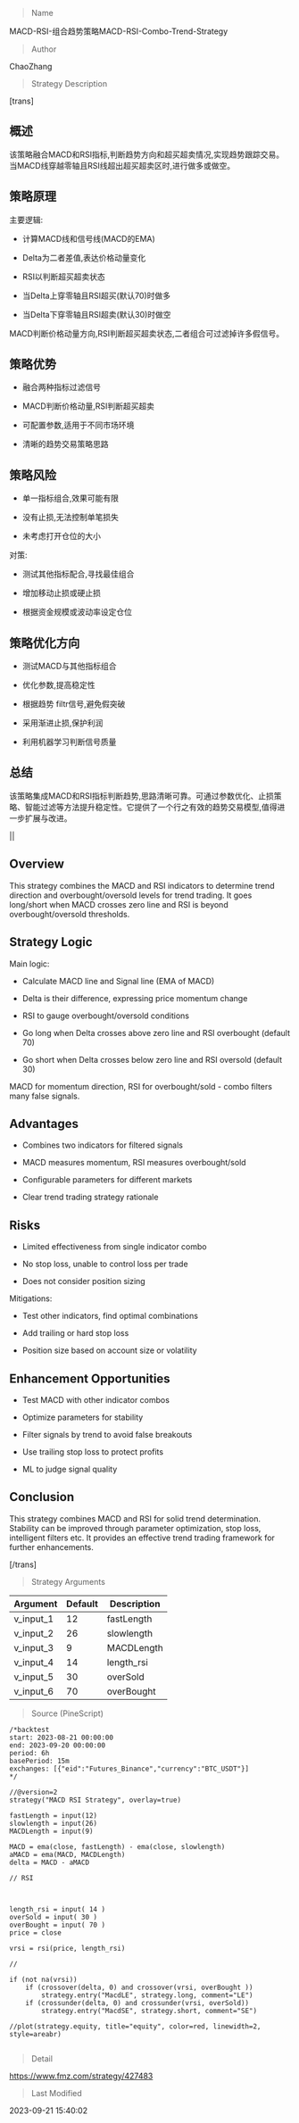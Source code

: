 
> Name

MACD-RSI-组合趋势策略MACD-RSI-Combo-Trend-Strategy

> Author

ChaoZhang

> Strategy Description

[trans]

## 概述

该策略融合MACD和RSI指标,判断趋势方向和超买超卖情况,实现趋势跟踪交易。当MACD线穿越零轴且RSI线超出超买超卖区时,进行做多或做空。

## 策略原理

主要逻辑:

- 计算MACD线和信号线(MACD的EMA)

- Delta为二者差值,表达价格动量变化

- RSI以判断超买超卖状态 

- 当Delta上穿零轴且RSI超买(默认70)时做多

- 当Delta下穿零轴且RSI超卖(默认30)时做空

MACD判断价格动量方向,RSI判断超买超卖状态,二者组合可过滤掉许多假信号。

## 策略优势

- 融合两种指标过滤信号

- MACD判断价格动量,RSI判断超买超卖

- 可配置参数,适用于不同市场环境

- 清晰的趋势交易策略思路

## 策略风险

- 单一指标组合,效果可能有限

- 没有止损,无法控制单笔损失

- 未考虑打开仓位的大小

对策:

- 测试其他指标配合,寻找最佳组合

- 增加移动止损或硬止损

- 根据资金规模或波动率设定仓位

## 策略优化方向

- 测试MACD与其他指标组合

- 优化参数,提高稳定性

- 根据趋势 filtr信号,避免假突破

- 采用渐进止损,保护利润

- 利用机器学习判断信号质量

## 总结

该策略集成MACD和RSI指标判断趋势,思路清晰可靠。可通过参数优化、止损策略、智能过滤等方法提升稳定性。它提供了一个行之有效的趋势交易模型,值得进一步扩展与改进。

|| 

## Overview

This strategy combines the MACD and RSI indicators to determine trend direction and overbought/oversold levels for trend trading. It goes long/short when MACD crosses zero line and RSI is beyond overbought/oversold thresholds.

## Strategy Logic

Main logic:

- Calculate MACD line and Signal line (EMA of MACD) 

- Delta is their difference, expressing price momentum change

- RSI to gauge overbought/oversold conditions

- Go long when Delta crosses above zero line and RSI overbought (default 70) 

- Go short when Delta crosses below zero line and RSI oversold (default 30)

MACD for momentum direction, RSI for overbought/sold - combo filters many false signals.

## Advantages

- Combines two indicators for filtered signals 

- MACD measures momentum, RSI measures overbought/sold

- Configurable parameters for different markets

- Clear trend trading strategy rationale 

## Risks

- Limited effectiveness from single indicator combo 

- No stop loss, unable to control loss per trade

- Does not consider position sizing 

Mitigations:

- Test other indicators, find optimal combinations

- Add trailing or hard stop loss

- Position size based on account size or volatility 

## Enhancement Opportunities

- Test MACD with other indicator combos

- Optimize parameters for stability 

- Filter signals by trend to avoid false breakouts

- Use trailing stop loss to protect profits

- ML to judge signal quality

## Conclusion

This strategy combines MACD and RSI for solid trend determination. Stability can be improved through parameter optimization, stop loss, intelligent filters etc. It provides an effective trend trading framework for further enhancements.

[/trans]

> Strategy Arguments



|Argument|Default|Description|
|----|----|----|
|v_input_1|12|fastLength|
|v_input_2|26|slowlength|
|v_input_3|9|MACDLength|
|v_input_4|14|length_rsi|
|v_input_5|30|overSold|
|v_input_6|70|overBought|


> Source (PineScript)

``` pinescript
/*backtest
start: 2023-08-21 00:00:00
end: 2023-09-20 00:00:00
period: 6h
basePeriod: 15m
exchanges: [{"eid":"Futures_Binance","currency":"BTC_USDT"}]
*/

//@version=2
strategy("MACD RSI Strategy", overlay=true)

fastLength = input(12)
slowlength = input(26)
MACDLength = input(9)

MACD = ema(close, fastLength) - ema(close, slowlength)
aMACD = ema(MACD, MACDLength)
delta = MACD - aMACD

// RSI



length_rsi = input( 14 )
overSold = input( 30 )
overBought = input( 70 )
price = close

vrsi = rsi(price, length_rsi)

//

if (not na(vrsi))
    if (crossover(delta, 0) and crossover(vrsi, overBought ))
        strategy.entry("MacdLE", strategy.long, comment="LE")
    if (crossunder(delta, 0) and crossunder(vrsi, overSold))
        strategy.entry("MacdSE", strategy.short, comment="SE")

//plot(strategy.equity, title="equity", color=red, linewidth=2, style=areabr)


```

> Detail

https://www.fmz.com/strategy/427483

> Last Modified

2023-09-21 15:40:02
